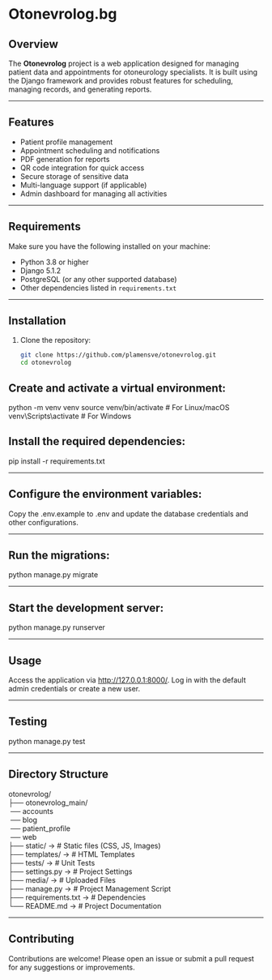 # Otonevrolog.bg

## Overview

The **Otonevrolog** project is a web application designed for managing patient data and appointments for otoneurology specialists. It is built using the Django framework and provides robust features for scheduling, managing records, and generating reports.

---

## Features

- Patient profile management
- Appointment scheduling and notifications
- PDF generation for reports
- QR code integration for quick access
- Secure storage of sensitive data
- Multi-language support (if applicable)
- Admin dashboard for managing all activities

---

## Requirements

Make sure you have the following installed on your machine:

- Python 3.8 or higher
- Django 5.1.2
- PostgreSQL (or any other supported database)
- Other dependencies listed in `requirements.txt`

---

## Installation

1. Clone the repository:
   ```bash
   git clone https://github.com/plamensve/otonevrolog.git
   cd otonevrolog

## Create and activate a virtual environment:
python -m venv venv
source venv/bin/activate  # For Linux/macOS
venv\Scripts\activate     # For Windows

## Install the required dependencies:
pip install -r requirements.txt

---

## Configure the environment variables:
Copy the .env.example to .env and update the database credentials and other configurations.

---

## Run the migrations:
python manage.py migrate

---

## Start the development server:
python manage.py runserver

---

## Usage
Access the application via http://127.0.0.1:8000/.
Log in with the default admin credentials or create a new user.

---

## Testing
python manage.py test

---

## Directory Structure
otonevrolog/<br>
├── otonevrolog_main/<br>
&nbsp;── accounts <br>
&nbsp;── blog <br>
&nbsp;── patient_profile <br>
&nbsp;── web <br>
├── static/             ->  # Static files (CSS, JS, Images)<br>
├── templates/          ->  # HTML Templates<br>
├── tests/              ->  # Unit Tests<br>
├── settings.py         ->  # Project Settings<br>
├── media/                  ->  # Uploaded Files<br>
├── manage.py               ->  # Project Management Script<br>
├── requirements.txt        ->  # Dependencies<br>
└── README.md               ->  # Project Documentation<br>

---

## Contributing
Contributions are welcome! Please open an issue or submit a pull request for any suggestions or improvements.



